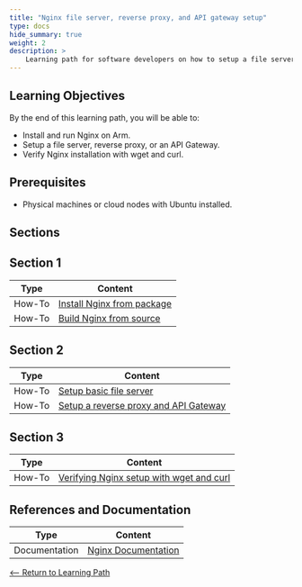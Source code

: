 ```yaml
---
title: "Nginx file server, reverse proxy, and API gateway setup"
type: docs
hide_summary: true
weight: 2
description: >
    Learning path for software developers on how to setup a file server, reverse proxy, or API Gateway with Nginx.
---
```


## Learning Objectives

By the end of this learning path, you will be able to:

* Install and run Nginx on Arm.
* Setup a file server, reverse proxy, or an API Gateway.
* Verify Nginx installation with wget and curl.

## Prerequisites

* Physical machines or cloud nodes with Ubuntu installed.

## Sections

## Section 1

|          Type | Content                       |
| ---           | ---                                 |
| How-To        | [Install Nginx from package](/content/en/cloud/nginx/install_from_package.md)
| How-To        | [Build Nginx from source](/content/en/cloud/nginx/build_from_source.md) |

## Section 2

|          Type | Content                       |
| ---           | ---                                 |
| How-To        | [Setup basic file server](/content/en/cloud/nginx/basic_static_file_server.md)
| How-To        | [Setup a reverse proxy and API Gateway](/content/en/cloud/nginx/reverse_proxy_and_API_gateway.md)

## Section 3

|          Type | Content                       |
| ---           | ---                                 |
| How-To        | [Verifying Nginx setup with wget and curl](/content/en/cloud/nginx/example.md) |

## References and Documentation

| Type          | Content             |
| ---           | ---                 |
| Documentation | [Nginx Documentation](http://nginx.org/en/docs/) |

[<-- Return to Learning Path](/content/en/cloud/nginx/#sections)
